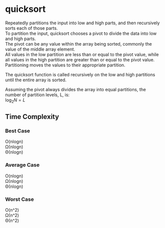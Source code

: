# quicksort
Repeatedly partitions the input into low and high parts, and then recursively sorts each of those parts.  
To partition the input, quicksort chooses a pivot to divide the data into low and high parts.  
The pivot can be any value within the array being sorted, commonly the value of the middle array element.  
All values in the low partition are less than or equal to the pivot value, while all values in the high partition are greater than or equal to the pivot value.  Partitioning moves the values to their appropriate partition.

The quicksort function is called recursively on the low and high partitions until the entire array is sorted.

Assuming the pivot always divides the array into equal partitions, the number of partition levels, L, is:  
$`\log_{2}N = L`$

## Time Complexity
### Best Case
O(nlogn)  
Ω(nlogn)  
Θ(nlogn)  

### Average Case
O(nlogn)  
Ω(nlogn)  
Θ(nlogn)  

### Worst Case
O(n^2)  
Ω(n^2)  
Θ(n^2)  

